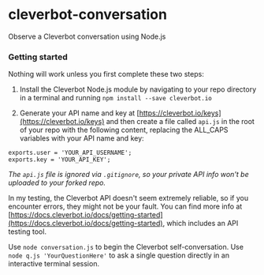 # cleverbot-conversation

Observe a Cleverbot conversation using Node.js

### Getting started

Nothing will work unless you first complete these two steps:

 1. Install the Cleverbot Node.js module by navigating to your repo directory in a terminal and running `npm install --save cleverbot.io`

 2. Generate your API name and key at [https://cleverbot.io/keys](https://cleverbot.io/keys) and then create a file called `api.js` in the root of your repo with the following content, replacing the ALL_CAPS variables with your API name and key:
 ```
 exports.user = 'YOUR_API_USERNAME';
 exports.key = 'YOUR_API_KEY';
 ```
 _The `api.js` file is ignored via `.gitignore`, so your private API info won't be uploaded to your forked repo._

In my testing, the Cleverbot API doesn't seem extremely reliable, so if you encounter errors, they might not be your fault. You can find more info at [https://docs.cleverbot.io/docs/getting-started](https://docs.cleverbot.io/docs/getting-started), which includes an API testing tool.

Use `node conversation.js` to begin the Cleverbot self-conversation. Use `node q.js 'YourQuestionHere'` to ask a single question directly in an interactive terminal session.
